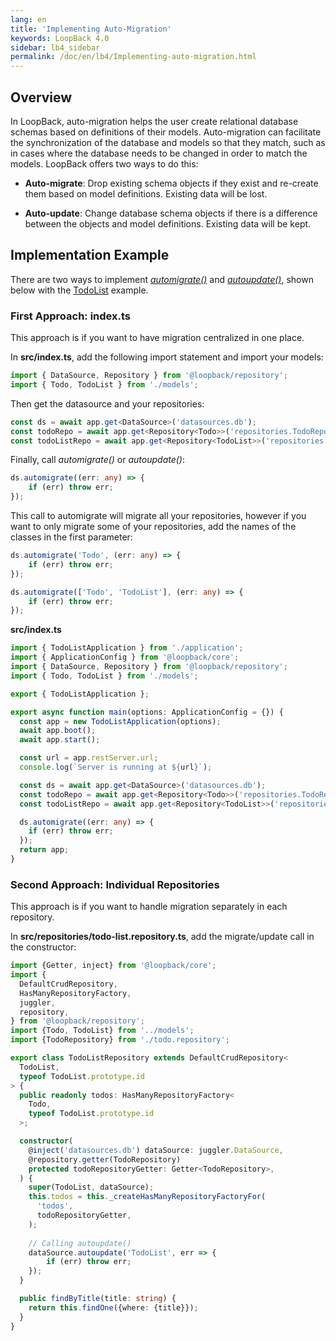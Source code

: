 ```yaml
---
lang: en
title: 'Implementing Auto-Migration'
keywords: LoopBack 4.0
sidebar: lb4_sidebar
permalink: /doc/en/lb4/Implementing-auto-migration.html 
---
```


## Overview
In LoopBack, auto-migration helps the user create relational database schemas based on definitions of their models. Auto-migration can facilitate the synchronization of the database and models so that they match, such as in cases where the database needs to be changed in order to match the models. LoopBack offers two ways to do this:

* **Auto-migrate**: Drop existing schema objects if they exist and re-create them based on model definitions. Existing data will be lost. 

* **Auto-update**: Change database schema objects if there is a difference between the objects and model definitions. Existing data will be kept.

## Implementation Example
There are two ways to implement [*automigrate()*](http://apidocs.loopback.io/loopback-datasource-juggler/#datasource-prototype-automigrate) and [*autoupdate()*](http://apidocs.loopback.io/loopback-datasource-juggler/#datasource-prototype-autoupdate), shown below with the [TodoList](https://loopback.io/doc/en/lb4/todo-list-tutorial.html) example.

### First Approach: index.ts
This approach is if you want to have migration centralized in one place.

In **src/index.ts**, add the following import statement and import your models: 

``` ts
import { DataSource, Repository } from '@loopback/repository';
import { Todo, TodoList } from './models';
```

Then get the datasource and your repositories:

``` ts
const ds = await app.get<DataSource>('datasources.db');
const todoRepo = await app.get<Repository<Todo>>('repositories.TodoRepository');
const todoListRepo = await app.get<Repository<TodoList>>('repositories.TodoListRepository');
```

Finally, call *automigrate()* or *autoupdate()*:
```ts
ds.automigrate((err: any) => {
    if (err) throw err;
});
```

This call to automigrate will migrate all your repositories, however if you want to only migrate some of your repositories, add the names of the classes in the first parameter:
```ts
ds.automigrate('Todo', (err: any) => {
    if (err) throw err;
});
```
```ts
ds.automigrate(['Todo', 'TodoList'], (err: any) => {
    if (err) throw err;
});
```

**src/index.ts**
``` ts
import { TodoListApplication } from './application';
import { ApplicationConfig } from '@loopback/core';
import { DataSource, Repository } from '@loopback/repository';
import { Todo, TodoList } from './models';

export { TodoListApplication };

export async function main(options: ApplicationConfig = {}) {
  const app = new TodoListApplication(options);
  await app.boot();
  await app.start();

  const url = app.restServer.url;
  console.log(`Server is running at ${url}`);

  const ds = await app.get<DataSource>('datasources.db');
  const todoRepo = await app.get<Repository<Todo>>('repositories.TodoRepository');
  const todoListRepo = await app.get<Repository<TodoList>>('repositories.TodoListRepository');

  ds.automigrate((err: any) => {
    if (err) throw err;
  });
  return app;
}
```

### Second Approach: Individual Repositories
This approach is if you want to handle migration separately in each repository.

In **src/repositories/todo-list.repository.ts**, add the migrate/update call in the constructor:

```ts
import {Getter, inject} from '@loopback/core';
import {
  DefaultCrudRepository,
  HasManyRepositoryFactory,
  juggler,
  repository,
} from '@loopback/repository';
import {Todo, TodoList} from '../models';
import {TodoRepository} from './todo.repository';

export class TodoListRepository extends DefaultCrudRepository<
  TodoList,
  typeof TodoList.prototype.id
> {
  public readonly todos: HasManyRepositoryFactory<
    Todo,
    typeof TodoList.prototype.id
  >;

  constructor(
    @inject('datasources.db') dataSource: juggler.DataSource,
    @repository.getter(TodoRepository)
    protected todoRepositoryGetter: Getter<TodoRepository>,
  ) {
    super(TodoList, dataSource);
    this.todos = this._createHasManyRepositoryFactoryFor(
      'todos',
      todoRepositoryGetter,
    );
    
    // Calling autoupdate()
    dataSource.autoupdate('TodoList', err => {
        if (err) throw err;
    });
  }

  public findByTitle(title: string) {
    return this.findOne({where: {title}});
  }
}
```
